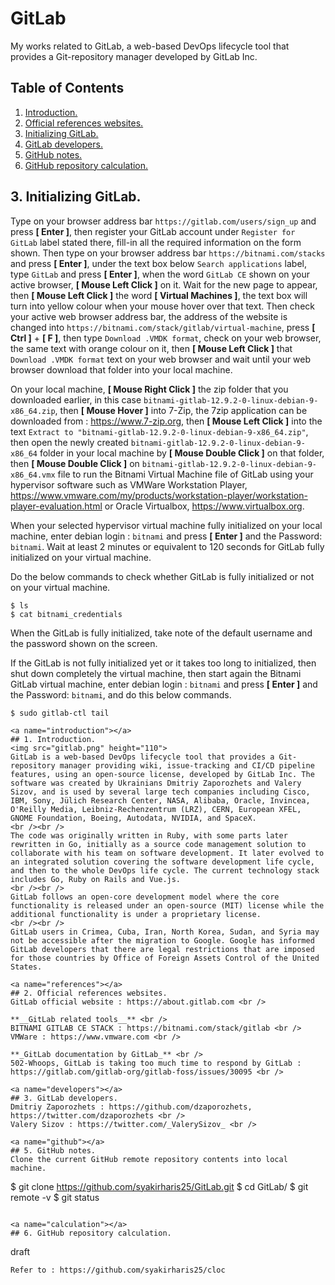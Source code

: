 # GitLab
My works related to GitLab, a web-based DevOps lifecycle tool that provides a Git-repository manager developed by GitLab Inc.

## Table of Contents
1. [Introduction.](#introduction)
2. [Official references websites.](#references)
3. [Initializing GitLab.](#initializing) 
4. [GitLab developers.](#developers)
5. [GitHub notes.](#github)
6. [GitHub repository calculation.](#calculation)

<a name="initializing"></a>
## 3. Initializing GitLab.
Type on your browser address bar `https://gitlab.com/users/sign_up` and press **[ Enter ]**, then register your GitLab account under `Register for GitLab` label stated there, fill-in all the required information on the form shown. Then type on your browser address bar `https://bitnami.com/stacks` and press **[ Enter ]**, under the text box below `Search applications` label, type `GitLab` and press **[ Enter ]**, when the word `GitLab CE` shown on your active browser, **[ Mouse Left Click ]** on it. Wait for the new page to appear, then  **[ Mouse Left Click ]** the word **[ Virtual Machines ]**, the text box will turn into yellow colour when your mouse hover over that text. Then check your active web browser address bar, the address of the website is changed into `https://bitnami.com/stack/gitlab/virtual-machine`, press **[ Ctrl ]** + **[ F ]**, then type `Download .VMDK format`, check on your web browser, the same text with orange colour on it, then  **[ Mouse Left Click ]** that `Download .VMDK format` text on your web browser and wait until your web browser download that folder into your local machine.

On your local machine, **[ Mouse Right Click ]** the zip folder that you downloaded earlier, in this case `bitnami-gitlab-12.9.2-0-linux-debian-9-x86_64.zip`, then **[ Mouse Hover ]** into 7-Zip, the 7zip application can be downloaded from : https://www.7-zip.org, then **[ Mouse Left Click ]** into the text `Extract to "bitnami-gitlab-12.9.2-0-linux-debian-9-x86_64.zip"`, then open the newly created `bitnami-gitlab-12.9.2-0-linux-debian-9-x86_64` folder in your local machine by **[ Mouse Double Click ]** on that folder, then **[ Mouse Double Click ]** on `bitnami-gitlab-12.9.2-0-linux-debian-9-x86_64.vmx` file to run the Bitnami Virtual Machine file of GitLab using your hypervisor software such as VMWare Workstation Player, https://www.vmware.com/my/products/workstation-player/workstation-player-evaluation.html or Oracle Virtualbox, https://www.virtualbox.org.

When your selected hypervisor virtual machine fully initialized on your local machine, enter debian login : `bitnami` and press **[ Enter ]** and the Password: `bitnami`. Wait at least 2 minutes or equivalent to 120 seconds for GitLab fully initialized on your virtual machine.

Do the below commands to check whether GitLab is fully initialized or not on your virtual machine.
```
$ ls
$ cat bitnami_credentials
```

When the GitLab is fully initialized, take note of the default username and the password shown on the screen.

If the GitLab is not fully initialized yet or it takes too long to initialized, then shut down completely the virtual machine, then start again the Bitnami GitLab virtual machine, enter debian login : `bitnami` and press **[ Enter ]** and the Password: `bitnami`, and do this below commands.
```
$ sudo gitlab-ctl tail

<a name="introduction"></a>
## 1. Introduction.
<img src="gitlab.png" height="110">
GitLab is a web-based DevOps lifecycle tool that provides a Git-repository manager providing wiki, issue-tracking and CI/CD pipeline features, using an open-source license, developed by GitLab Inc. The software was created by Ukrainians Dmitriy Zaporozhets and Valery Sizov, and is used by several large tech companies including Cisco, IBM, Sony, Jülich Research Center, NASA, Alibaba, Oracle, Invincea, O'Reilly Media, Leibniz-Rechenzentrum (LRZ), CERN, European XFEL, GNOME Foundation, Boeing, Autodata, NVIDIA, and SpaceX.
<br /><br />
The code was originally written in Ruby, with some parts later rewritten in Go, initially as a source code management solution to collaborate with his team on software development. It later evolved to an integrated solution covering the software development life cycle, and then to the whole DevOps life cycle. The current technology stack includes Go, Ruby on Rails and Vue.js.
<br /><br />
GitLab follows an open-core development model where the core functionality is released under an open-source (MIT) license while the additional functionality is under a proprietary license.
<br /><br />
GitLab users in Crimea, Cuba, Iran, North Korea, Sudan, and Syria may not be accessible after the migration to Google. Google has informed GitLab developers that there are legal restrictions that are imposed for those countries by Office of Foreign Assets Control of the United States.

<a name="references"></a>
## 2. Official references websites.
GitLab official website : https://about.gitlab.com <br />

**__GitLab related tools__** <br />
BITNAMI GITLAB CE STACK : https://bitnami.com/stack/gitlab <br />
VMWare : https://www.vmware.com <br />

**_GitLab documentation by GitLab_** <br />
502-Whoops, GitLab is taking too much time to respond by GitLab : https://gitlab.com/gitlab-org/gitlab-foss/issues/30095 <br />

<a name="developers"></a>
## 3. GitLab developers.
Dmitriy Zaporozhets : https://github.com/dzaporozhets, https://twitter.com/dzaporozhets <br />
Valery Sizov : https://twitter.com/_ValerySizov_ <br />
 
<a name="github"></a>
## 5. GitHub notes.
Clone the current GitHub remote repository contents into local machine.
```
$ git clone https://github.com/syakirharis25/GitLab.git
$ cd GitLab/
$ git remote -v
$ git status
```

<a name="calculation"></a>
## 6. GitHub repository calculation.
```
draft
```
Refer to : https://github.com/syakirharis25/cloc
